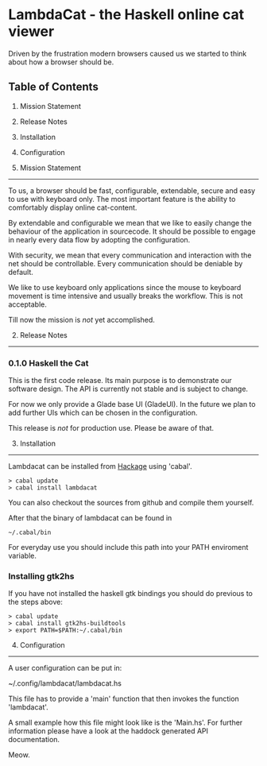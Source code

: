 LambdaCat - the Haskell online cat viewer
=========================================

Driven by the frustration modern browsers caused us we started to think about
how a browser should be.

Table of Contents
-----------------

1. Mission Statement
2. Release Notes
3. Installation
4. Configuration

1. Mission Statement
--------------------

To us, a browser should be fast, configurable, extendable, secure and easy to
use with keyboard only. The most important feature is the ability to
comfortably display online cat-content.

By extendable and configurable we mean that we like to easily change the
behaviour of the application in sourcecode. It should be possible to engage in
nearly every data flow by adopting the configuration.

With security, we mean that every communication and interaction with the net
should be controllable. Every communication should be deniable by default.

We like to use keyboard only applications since the mouse to keyboard movement
is time intensive and usually breaks the workflow. This is not acceptable.

Till now the mission is _not_ yet accomplished.

2. Release Notes
----------------

### 0.1.0 Haskell the Cat

This is the first code release. Its main purpose is to demonstrate our
software design. The API is currently not stable and is subject to change.

For now we only provide a Glade base UI (GladeUI). In the future we plan to
add further UIs which can be chosen in the configuration.

This release is _not_ for production use. Please be aware of that.

3. Installation
---------------

Lambdacat can be installed from [Hackage](http://hackage.haskell.org) using 
'cabal'. 

    > cabal update
    > cabal install lambdacat

You can also checkout the sources from github and compile them yourself.

After that the binary of lambdacat can be found in 

    ~/.cabal/bin

For everyday use you should include this path into your PATH enviroment
variable.

### Installing gtk2hs

If you have not installed the haskell gtk bindings you should do previous to 
the steps above:

    > cabal update
    > cabal install gtk2hs-buildtools
    > export PATH=$PATH:~/.cabal/bin



4. Configuration
----------------

A user configuration can be put in:

  ~/.config/lambdacat/lambdacat.hs

This file has to provide a 'main' function that then invokes the function
'lambdacat'.

A small example how this file might look like is the 'Main.hs'.
For further information please have a look at the haddock generated API
documentation.

Meow.

